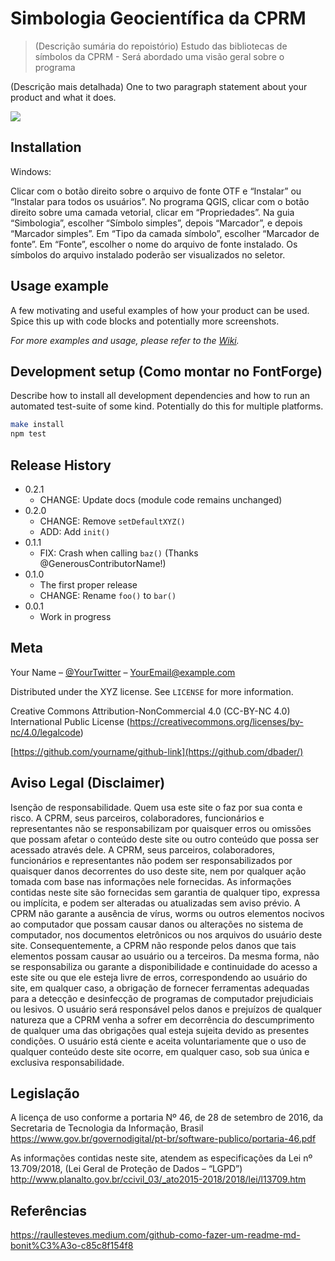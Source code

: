 # Simbologia Geocientífica da CPRM

> (Descrição sumária do repoistório) Estudo das bibliotecas de símbolos da CPRM - Será abordado uma visão geral sobre o programa

<!--- (Isto é um comentário em markdown)
[![NPM Version][npm-image]][npm-url]
[![Build Status][travis-image]][travis-url]
[![Downloads Stats][npm-downloads]][npm-url]
--->

(Descrição mais detalhada) One to two paragraph statement about your product and what it does.

![](https://via.placeholder.com/640x200.png?text=Screenshot+de+exemplo)

## Installation
Windows:

Clicar com o botão direito sobre o arquivo de fonte OTF e “Instalar” ou “Instalar para todos os usuários”.
No programa QGIS, clicar com o botão direito sobre uma camada vetorial, clicar em “Propriedades”. 
Na guia “Simbologia”, escolher “Símbolo simples”, depois “Marcador”, e depois “Marcador simples”. 
Em “Tipo da camada símbolo”, escolher “Marcador de fonte”. 
Em “Fonte”, escolher o nome do arquivo de fonte instalado. 
Os símbolos do arquivo instalado poderão ser visualizados no seletor.

<!---
OS X & Linux:

```sh
npm install my-crazy-module --save
```

Windows:

```sh
edit autoexec.bat
```
--->

## Usage example

A few motivating and useful examples of how your product can be used. Spice this up with code blocks and potentially more screenshots.

_For more examples and usage, please refer to the [Wiki][wiki]._

## Development setup (Como montar no FontForge)

Describe how to install all development dependencies and how to run an automated test-suite of some kind. Potentially do this for multiple platforms.

```sh
make install
npm test
```

## Release History

* 0.2.1
    * CHANGE: Update docs (module code remains unchanged)
* 0.2.0
    * CHANGE: Remove `setDefaultXYZ()`
    * ADD: Add `init()`
* 0.1.1
    * FIX: Crash when calling `baz()` (Thanks @GenerousContributorName!)
* 0.1.0
    * The first proper release
    * CHANGE: Rename `foo()` to `bar()`
* 0.0.1
    * Work in progress

## Meta

Your Name – [@YourTwitter](https://twitter.com/dbader_org) – YourEmail@example.com

Distributed under the XYZ license. See ``LICENSE`` for more information.

Creative Commons Attribution-NonCommercial 4.0  (CC-BY-NC 4.0) International Public License (https://creativecommons.org/licenses/by-nc/4.0/legalcode)

[https://github.com/yourname/github-link](https://github.com/dbader/)

<!---
## Contributing

1. Fork it (<https://github.com/yourname/yourproject/fork>)
2. Create your feature branch (`git checkout -b feature/fooBar`)
3. Commit your changes (`git commit -am 'Add some fooBar'`)
4. Push to the branch (`git push origin feature/fooBar`)
5. Create a new Pull Request
--->

<!-- Markdown link & img dfn's -->
[npm-image]: https://img.shields.io/npm/v/datadog-metrics.svg?style=flat-square
[npm-url]: https://npmjs.org/package/datadog-metrics
[npm-downloads]: https://img.shields.io/npm/dm/datadog-metrics.svg?style=flat-square
[travis-image]: https://img.shields.io/travis/dbader/node-datadog-metrics/master.svg?style=flat-square
[travis-url]: https://travis-ci.org/dbader/node-datadog-metrics
[wiki]: https://github.com/yourname/yourproject/wiki


## Aviso Legal (Disclaimer)
Isenção de responsabilidade. Quem usa este site o  faz por sua conta e risco.  A CPRM, seus parceiros, colaboradores, funcionários e representantes não se responsabilizam por quaisquer erros ou omissões que possam afetar o conteúdo deste site ou outro conteúdo que possa ser acessado através dele. A CPRM, seus parceiros, colaboradores, funcionários  e representantes não podem ser responsabilizados por quaisquer danos decorrentes do uso deste site, nem por qualquer ação tomada com base nas informações nele fornecidas. As informações contidas neste site são fornecidas sem garantia de qualquer tipo, expressa ou implícita, e podem ser alteradas ou atualizadas sem aviso prévio. A CPRM não garante a ausência de vírus, worms ou outros elementos nocivos ao computador que possam causar danos ou alterações no sistema de computador, nos documentos eletrônicos ou nos arquivos do usuário deste site. Consequentemente, a CPRM não responde pelos danos que tais elementos possam causar ao usuário ou a terceiros. Da mesma forma, não se responsabiliza ou garante a disponibilidade e continuidade do acesso a este site ou que ele esteja livre de erros, correspondendo ao usuário do site, em qualquer caso, a obrigação de fornecer ferramentas adequadas para a detecção e desinfecção de programas de computador prejudiciais ou lesivos. O usuário será responsável pelos danos e prejuízos de qualquer natureza que a CPRM venha a sofrer em decorrência do descumprimento de qualquer uma das obrigações qual esteja sujeita devido as presentes condições. O usuário está ciente e aceita voluntariamente que o uso de qualquer conteúdo deste site ocorre, em qualquer caso, sob sua única e exclusiva responsabilidade.


## Legislação
A licença de uso conforme a portaria Nº 46, de 28 de setembro de 2016, da Secretaria de Tecnologia da Informação, Brasil
https://www.gov.br/governodigital/pt-br/software-publico/portaria-46.pdf

As informações contidas neste site, atendem as especificações da Lei nº 13.709/2018, (Lei Geral de Proteção de Dados – “LGPD”)
http://www.planalto.gov.br/ccivil_03/_ato2015-2018/2018/lei/l13709.htm

## Referências
https://raullesteves.medium.com/github-como-fazer-um-readme-md-bonit%C3%A3o-c85c8f154f8
